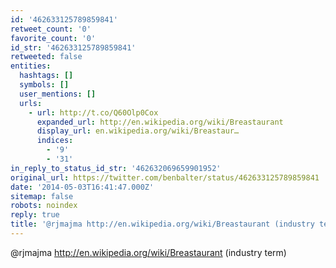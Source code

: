 ```yaml
---
id: '462633125789859841'
retweet_count: '0'
favorite_count: '0'
id_str: '462633125789859841'
retweeted: false
entities:
  hashtags: []
  symbols: []
  user_mentions: []
  urls:
    - url: http://t.co/Q60Olp0Cox
      expanded_url: http://en.wikipedia.org/wiki/Breastaurant
      display_url: en.wikipedia.org/wiki/Breastaur…
      indices:
        - '9'
        - '31'
in_reply_to_status_id_str: '462632069659901952'
original_url: https://twitter.com/benbalter/status/462633125789859841
date: '2014-05-03T16:41:47.000Z'
sitemap: false
robots: noindex
reply: true
title: '@rjmajma http://en.wikipedia.org/wiki/Breastaurant (industry term)'
---
```


@rjmajma http://en.wikipedia.org/wiki/Breastaurant (industry term)